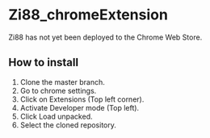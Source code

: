 # Zi88_chromeExtension
Zi88 has not yet been deployed to the Chrome Web Store.  

## How to install
1. Clone the master branch.
2. Go to chrome settings.
3. Click on Extensions (Top left corner).
4. Activate Developer mode (Top left).
5. Click Load unpacked.
6. Select the cloned repository.
